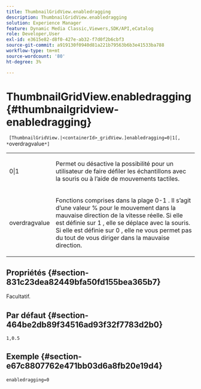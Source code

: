 ```yaml
---
title: ThumbnailGridView.enabledragging
description: ThumbnailGridView.enabledragging
solution: Experience Manager
feature: Dynamic Media Classic,Viewers,SDK/API,eCatalog
role: Developer,User
exl-id: e3615e82-d8f0-427e-ab32-f7d0f2b6cbf3
source-git-commit: a919130f0940d81a221b79563b6b3e41533ba788
workflow-type: tm+mt
source-wordcount: '80'
ht-degree: 3%

---
```


# ThumbnailGridView.enabledragging{#thumbnailgridview-enabledragging}

` [ThumbnailGridView.|<containerId>_gridView.]enabledragging=0|1[, *`overdragvalue`*]`

<table id="table_B1363BFD20204093AAB326A1AB503B93"> 
 <tbody> 
  <tr> 
   <td> <p> <span class="codeph"> 0|1 </span> </p> </td> 
   <td> <p> Permet ou désactive la possibilité pour un utilisateur de faire défiler les échantillons avec la souris ou à l’aide de mouvements tactiles. </p> </td> 
  </tr> 
  <tr> 
   <td> <p> <span class="codeph"> <span class="varname"> overdragvalue </span> </span> </p> </td> 
   <td> <p> Fonctions comprises dans la plage <span class="codeph"> 0-1 </span>. Il s’agit d’une valeur <span class="codeph"> % </span> pour le mouvement dans la mauvaise direction de la vitesse réelle. Si elle est définie sur <span class="codeph"> 1 </span>, elle se déplace avec la souris. Si elle est définie sur <span class="codeph"> 0 </span>, elle ne vous permet pas du tout de vous diriger dans la mauvaise direction. </p> </td> 
  </tr> 
 </tbody> 
</table>

## Propriétés {#section-831c23dea82449bfa50fd155bea365b7}

Facultatif.

## Par défaut {#section-464be2db89f34516ad93f32f7783d2b0}

`1,0.5`

## Exemple {#section-e67c8807762e471bb03d6a8fb20e19d4}

`enabledragging=0`
